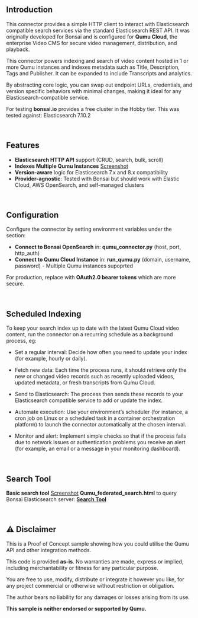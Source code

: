 ## Introduction

This connector provides a simple HTTP client to interact with Elasticsearch compatible search services via the standard Elasticsearch REST API. It was originally developed for Bonsai and is configured for **Qumu Cloud**, the enterprise Video CMS for secure video management, distribution, and playback.

This connector powers indexing and search of video content hosted in 1 or more Qumu instances and indexes metadata such as Title, Description, Tags and Publisher. It can be expanded to include Transcripts and analytics.

By abstracting core logic, you can swap out endpoint URLs, credentials, and version specific behaviors with minimal changes, making it ideal for any Elasticsearch-compatible service.

For testing **bonsai.io** provides a free cluster in the Hobby tier. This was tested against: Elasticsearch 7.10.2

<br>

## Features

- **Elasticsearch HTTP API** support (CRUD, search, bulk, scroll)
- **Indexes Multiple Qumu Instances** [Screenshot](./index.jpg)
- **Version-aware** logic for Elasticsearch 7.x and 8.x compatibility
- **Provider-agnostic**: Tested with Bonsai but should work with Elastic Cloud, AWS OpenSearch, and self-managed clusters
<br>

## Configuration

Configure the connector by setting environment variables under the section:   
- **Connect to Bonsai OpenSearch**  in: **qumu_connector.py** (host, port, http_auth)  
- **Connect to Qumu Cloud Instance** in: **run_qumu.py** (domain, username, password) - Multiple Qumu instances supoprted

For production, replace with **OAuth2.0 bearer tokens** which are more secure.

<br>

## Scheduled Indexing

To keep your search index up to date with the latest Qumu Cloud video content, run the connector on a recurring schedule as a background process, eg:

- Set a regular interval: Decide how often you need to update your index (for example, hourly or daily).

- Fetch new data: Each time the process runs, it should retrieve only the new or changed video records such as recently uploaded videos, updated metadata, or fresh transcripts from Qumu Cloud.

- Send to Elasticsearch: The process then sends these records to your Elasticsearch compatible service to add or update the index.

- Automate execution: Use your environment’s scheduler (for instance, a cron job on Linux or a scheduled task in a container orchestration platform) to launch the connector automatically at the chosen interval.

- Monitor and alert: Implement simple checks so that if the process fails due to network issues or authentication problems you receive an alert (for example, an email or a message in your monitoring dashboard).
<br>

## Search Tool

**Basic search tool** [Screenshot](./search-results.jpg) **Qumu_federated_search.html** to query Bonsai Elasticsearch server:
 [**Search Tool**](./src/Qumu_federated_search.html)

<br>
 
## ⚠️ Disclaimer

This is a Proof of Concept sample showing how you could utilise the Qumu API and other integration methods.

This code is provided **as-is**. No warranties are made, express or implied, including merchantability or fitness for any particular purpose. 

You are free to use, modify, distribute or integrate it however you like, for any project commercial or otherwise without restriction or obligation. 

The author bears no liability for any damages or losses arising from its use. 

**This sample is neither endorsed or supported by Qumu.**



